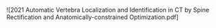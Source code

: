 ![2021 Automatic Vertebra Localization and Identification in CT by Spine Rectification and Anatomically-constrained Optimization.pdf]
